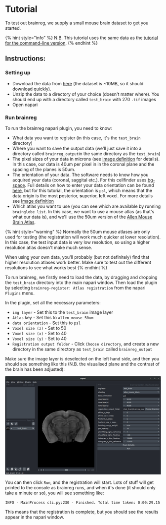 # Tutorial

To test out brainreg, we supply a small mouse brain dataset to get you started.

{% hint style="info" %}
N.B. This tutorial uses the same data as the [tutorial for the command-line version](https://docs.brainglobe.info/brainreg/tutorial).
{% endhint %}

## Instructions:

### Setting up

* Download the data from [here](https://gin.g-node.org/cellfinder/data/raw/master/brainreg/test_brain.zip) \(the dataset is ~10MB, so it should download quickly\).
* Unzip the data to a directory of your choice \(doesn't matter where\). You should end up with a directory called `test_brain` with 270 `.tif` images
* Open napari

### Run brainreg

To run the brainreg napari plugin, you need to know:

* What data you want to register \(in this case, it's the  `test_brain` directory\)
* Where you want to save the output data \(we'll just save it into a directory called `brainreg_output`in the same directory as the `test_brain`\)
* The pixel sizes of your data in microns \(see [Image definition](../cellfinder/image-orientation.md) for details\). In this case, our data is 40um per pixel in in the coronal plane and the spacing of the planes is 50um.
* The orientation of your data. The software needs to know how you acquired your data \(coronal, saggital etc.\). For this cellfinder uses [bg-space](https://github.com/brainglobe/bg-space). Full details on how to enter your data orientation can be found [here](https://docs.brainglobe.info/brainreg/user-guide#input-data-orientation), but for this tutorial, the orientation is `psl`, which means that the data origin is the most **p**osterior, **s**uperior, **l**eft voxel. For more details see [Image definition](../cellfinder/image-orientation.md)
* Which atlas you want to use \(you can see which are available by running `brainglobe list`. In this case, we want to use a mouse atlas \(as that's what our data is\), and we'll use the 50um version of the [Allen Mouse Brain Atlas](https://mouse.brain-map.org/static/atlas). 

{% hint style="warning" %}
Normally the 50um mouse atlases are only used for testing \(the registration will work much quicker at lower resolution\). In this case, the test input data is very low resolution, so using a higher resolution atlas doesn't make much sense.

When using your own data, you'll probably \(but not definitely\) find that higher resolution atlases work better. Make sure to test out the different resolutions to see what works best
{% endhint %}

To run brainreg, we firstly need to load the data, by dragging and dropping the `test_brain` directory into the main napari window. Then load the plugin by selecting `brainreg-register: Atlas registration` from the napari `Plugins` menu. 

In the plugin, set all the necessary parameters:

* `img layer` - Set this to the `test_brain` image layer
* `Atlas` key - Set this to `allen_mouse_50um`
* `data orientation` - Set this to `psl`
* `Voxel size (z)` - Set to 50
* `Voxel size (x)` - Set to 40
* `Voxel size (y)` - Set to 40
* `Registration output folder` - Click `Choose directory`, and create a new directory in the same directory as `test_brain` called `brainreg_output`

Make sure the image layer is deselected on the left hand side, and then you should see something like this \(N.B. the visualised plane and the contrast of the brain has been adjusted\):

![](../.gitbook/assets/screenshot-from-2021-08-04-14-48-40.png)

You can then click `Run`, and the registration will start. Lots of stuff will get printed to the console as brainreg runs, and when it's done \(it should only take a minute or so\), you will see something like:

```text
INFO - MainProcess cli.py:230 - Finished. Total time taken: 0:00:29.15
```

This means that the registration is complete, but you should see the results appear in the napari window.



